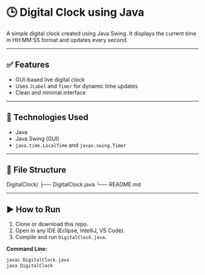 # 🕒 Digital Clock using Java

A simple digital clock created using Java Swing. It displays the current time in HH:MM:SS format and updates every second.

---

## ✅ Features

- GUI-based live digital clock
- Uses `JLabel` and `Timer` for dynamic time updates
- Clean and minimal interface

---

## 🚀 Technologies Used

- Java
- Java Swing (GUI)
- `java.time.LocalTime` and `javax.swing.Timer`

---

## 📂 File Structure
DigitalClock/
├── DigitalClock.java
└── README.md

---

## ▶️ How to Run

1. Clone or download this repo.
2. Open in any IDE (Eclipse, IntelliJ, VS Code).
3. Compile and run `DigitalClock.java`.

**Command Line:**
```bash
javac DigitalClock.java
java DigitalClock
